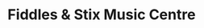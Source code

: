 ---
title: "Fiddles & Stix Music Centre"
url: /yellowknife/fiddles-und-stix-music-centre/
shop: Musik
---